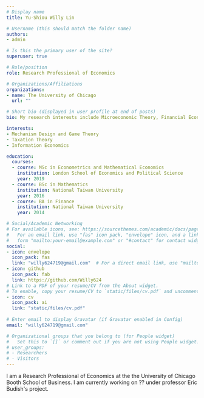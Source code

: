 ```yaml
---
# Display name
title: Yu-Shiou Willy Lin

# Username (this should match the folder name)
authors:
- admin

# Is this the primary user of the site?
superuser: true

# Role/position
role: Research Professional of Economics

# Organizations/Affiliations
organizations:
- name: The University of Chicago
  url: ""

# Short bio (displayed in user profile at end of posts)
bio: My research interests include Microeconomic Theory, Financial Economics and Public Economics.

interests:
- Mechanism Design and Game Theory
- Taxation Theory
- Information Economics

education:
  courses:
  - course: MSc in Econometrics and Mathematical Economics
    institution: London School of Economics and Political Science
    year: 2019
  - course: BSc in Mathematics
    institution: National Taiwan University
    year: 2016
  - course: BA in Finance
    institution: National Taiwan University
    year: 2014

# Social/Academic Networking
# For available icons, see: https://sourcethemes.com/academic/docs/page-builder/#icons
#   For an email link, use "fas" icon pack, "envelope" icon, and a link in the
#   form "mailto:your-email@example.com" or "#contact" for contact widget.
social:
- icon: envelope
  icon_pack: fas
  link: "willy624719@gmail.com"  # For a direct email link, use "mailto:test@example.org".
- icon: github
  icon_pack: fab
  link: https://github.com/Willy624
# Link to a PDF of your resume/CV from the About widget.
# To enable, copy your resume/CV to `static/files/cv.pdf` and uncomment the lines below.
- icon: cv
  icon_pack: ai
  link: "static/files/cv.pdf" 
  
# Enter email to display Gravatar (if Gravatar enabled in Config)
email: "willy624719@gmail.com"

# Organizational groups that you belong to (for People widget)
#   Set this to `[]` or comment out if you are not using People widget.
# user_groups:
# - Researchers
# - Visitors
---
```


I am a Research Professional of Economics at the the University of Chicago Booth School of Business. I am currently working on ?? under professor Eric Budish's project. 
